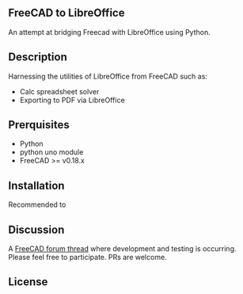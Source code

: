 ## FreeCAD to LibreOffice
An attempt at bridging Freecad with LibreOffice using Python.

## Description

Harnessing the utilities of LibreOffice from FreeCAD such as:
* Calc spreadsheet solver 
* Exporting to PDF via LibreOffice

## Prerquisites

* Python
* python uno module
* FreeCAD >= v0.18.x

## Installation

Recommended to

## Discussion

A [FreeCAD forum thread](https://forum.freecadweb.org/viewtopic.php?f=8&t=44005) where development and testing is occurring. Please feel free to participate. PRs are welcome.

## License


